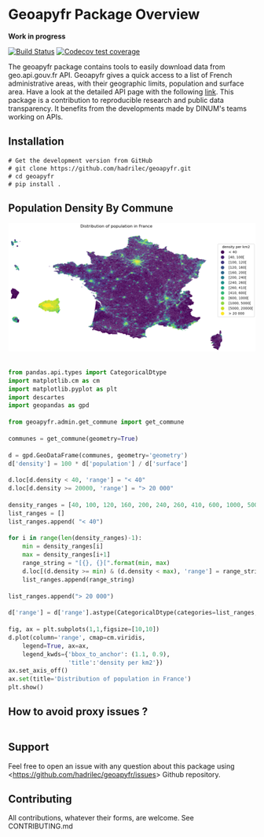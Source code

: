 Geoapyfr Package Overview
=========================

**Work in progress**

[![Build Status](https://github.com/hadrilec/geoapyfr/actions/workflows/master.yml/badge.svg)](https://github.com/hadrilec/geoapyfr/actions)
[![Codecov test coverage](https://codecov.io/gh/hadrilec/geoapyfr/branch/master/graph/badge.svg)](https://codecov.io/gh/hadrilec/geoapyfr?branch=master)

The geoapyfr package contains tools to easily download data from
geo.api.gouv.fr API. Geoapyfr gives a quick access to a list of French
administrative areas, with their geographic limits, population and
surface area. Have a look at the detailed API page with the following
[link](https://geo.api.gouv.fr/). This package is a contribution to
reproducible research and public data transparency. It benefits from the
developments made by DINUM's teams working on APIs.

Installation
------------

``` {.sourceCode .python}
# Get the development version from GitHub
# git clone https://github.com/hadrilec/geoapyfr.git
# cd geoapyfr
# pip install .
```

Population Density By Commune
-----------------------------

![image](https://raw.githubusercontent.com/hadrilec/geoapyfr/master/examples/population_density_by_commune.png)

``` python

from pandas.api.types import CategoricalDtype    
import matplotlib.cm as cm
import matplotlib.pyplot as plt
import descartes  
import geopandas as gpd

from geoapyfr.admin.get_commune import get_commune  

communes = get_commune(geometry=True)                     
                                      
d = gpd.GeoDataFrame(communes, geometry='geometry')
d['density'] = 100 * d['population'] / d['surface']

d.loc[d.density < 40, 'range'] = "< 40"
d.loc[d.density >= 20000, 'range'] = "> 20 000"

density_ranges = [40, 100, 120, 160, 200, 240, 260, 410, 600, 1000, 5000, 20000]
list_ranges = []
list_ranges.append( "< 40")

for i in range(len(density_ranges)-1):
    min = density_ranges[i]
    max = density_ranges[i+1]
    range_string = "[{}, {}[".format(min, max)
    d.loc[(d.density >= min) & (d.density < max), 'range'] = range_string
    list_ranges.append(range_string)

list_ranges.append("> 20 000")

d['range'] = d['range'].astype(CategoricalDtype(categories=list_ranges, ordered=True))

fig, ax = plt.subplots(1,1,figsize=[10,10])
d.plot(column='range', cmap=cm.viridis,
    legend=True, ax=ax,
    legend_kwds={'bbox_to_anchor': (1.1, 0.9),
                 'title':'density per km2'})
ax.set_axis_off()
ax.set(title='Distribution of population in France')
plt.show()

```

How to avoid proxy issues ?
---------------------------

``` python

```

Support
-------

Feel free to open an issue with any question about this package using
\<<https://github.com/hadrilec/geoapyfr/issues>\> Github repository.

Contributing
------------

All contributions, whatever their forms, are welcome. See
CONTRIBUTING.md

